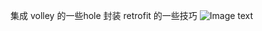 集成 volley 的一些hole 封装 retrofit 的一些技巧
![Image text](https://raw.github.com/yourName/repositpry/master/yourprojectName/img-folder/test.jpg)
